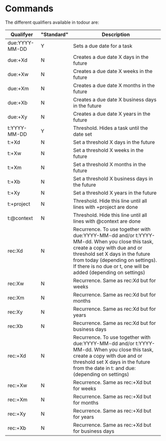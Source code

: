 # Commands

The different qualifiers available in todour are:


|Qualifyer          | "Standard"  | Description               |
|-------------------|-------------|---------------------------|
|due:YYYY-MM-DD     | Y           | Sets a due date for a task              |
|due:+Xd            | N           | Creates a due date X days in the future |
|due:+Xw            | N           | Creates a due date X weeks in the future |
|due:+Xm            | N           | Creates a due date X months in the future |
|due:+Xb            | N           | Creates a due date X business days in the future |
|due:+Xy            | N           | Creates a due date X years in the future |
|t:YYYY-MM-DD       | Y           | Threshold. Hides a task until the date set |
|t:+Xd              | N           | Set a threshold X days in the future |
|t:+Xw              | N           | Set a threshold X weeks in the future |
|t:+Xm              | N           | Set a threshold X months in the future |
|t:+Xb              | N           | Set a threshold X business days in the future |
|t:+Xy              | N           | Set a threshold X years in the future |
|t:+project         | N           | Threshold. Hide this line until all lines with +project are done |
|t:@context         | N           | Threshold. Hide this line until all lines with @context are done |
|rec:Xd             | N           | Recurrence. To use together with due:YYYY-MM-dd and/or t:YYYY-MM-dd.  When you close this task, create a copy with due and or threshold set X days in the future from today (depending on settings). If there is no due or t, one will be added (depending on settings) |
|rec:Xw             | N           | Recurrence. Same as rec:Xd but for weeks |
|rec:Xm             | N           | Recurrence. Same as rec:Xd but for months |
|rec:Xy             | N           | Recurrence. Same as rec:Xd but for years |
|rec:Xb             | N           | Recurrence. Same as rec:Xd but for business days |
|rec:+Xd            | N           | Recurrence. To use together with due:YYYY-MM-dd and/or t:YYYY-MM-dd.  When you close this task, create a copy with due and or threshold set X days in the future from the date in t: and due: (depending on settings) |
|rec:+Xw             | N           | Recurrence. Same as rec:+Xd but for weeks |
|rec:+Xm             | N           | Recurrence. Same as rec:+Xd but for months |
|rec:+Xy             | N           | Recurrence. Same as rec:+Xd but for years |
|rec:+Xb             | N           | Recurrence. Same as rec:+Xd but for business days |


